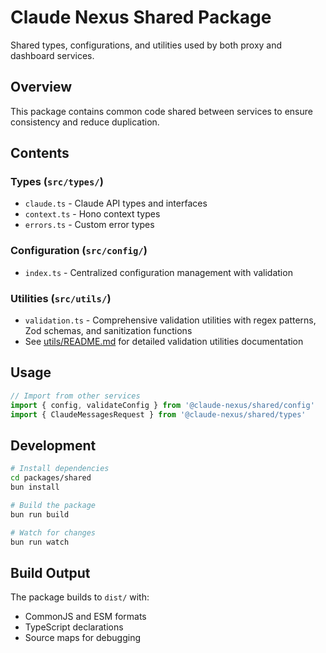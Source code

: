 # Claude Nexus Shared Package

Shared types, configurations, and utilities used by both proxy and dashboard services.

## Overview

This package contains common code shared between services to ensure consistency and reduce duplication.

## Contents

### Types (`src/types/`)

- `claude.ts` - Claude API types and interfaces
- `context.ts` - Hono context types
- `errors.ts` - Custom error types

### Configuration (`src/config/`)

- `index.ts` - Centralized configuration management with validation

### Utilities (`src/utils/`)

- `validation.ts` - Comprehensive validation utilities with regex patterns, Zod schemas, and sanitization functions
- See [utils/README.md](src/utils/README.md) for detailed validation utilities documentation

## Usage

```typescript
// Import from other services
import { config, validateConfig } from '@claude-nexus/shared/config'
import { ClaudeMessagesRequest } from '@claude-nexus/shared/types'
```

## Development

```bash
# Install dependencies
cd packages/shared
bun install

# Build the package
bun run build

# Watch for changes
bun run watch
```

## Build Output

The package builds to `dist/` with:

- CommonJS and ESM formats
- TypeScript declarations
- Source maps for debugging
